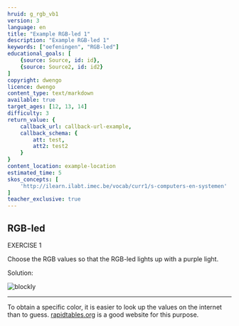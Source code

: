 ```yaml
---
hruid: g_rgb_vb1
version: 3
language: en
title: "Example RGB-led 1"
description: "Example RGB-led 1"
keywords: ["oefeningen", "RGB-led"]
educational_goals: [
    {source: Source, id: id}, 
    {source: Source2, id: id2}
]
copyright: dwengo
licence: dwengo
content_type: text/markdown
available: true
target_ages: [12, 13, 14]
difficulty: 3
return_value: {
    callback_url: callback-url-example,
    callback_schema: {
        att: test,
        att2: test2
    }
}
content_location: example-location
estimated_time: 5
skos_concepts: [
    'http://ilearn.ilabt.imec.be/vocab/curr1/s-computers-en-systemen'
]
teacher_exclusive: true
---
```

## RGB-led

EXERCISE 1

Choose the RGB values so that the RGB-led lights up with a purple light.

Solution:  

![blockly](@learning-object/rgb_m1/nl/3)

***

<div class="alert alert-box alert-success">
To obtain a specific color, it is easier to look up the values on the internet than to guess. <a href="https://www.rapidtables.com/web/color/purple-color.html">rapidtables.org</a> is a good website for this purpose.
</div>